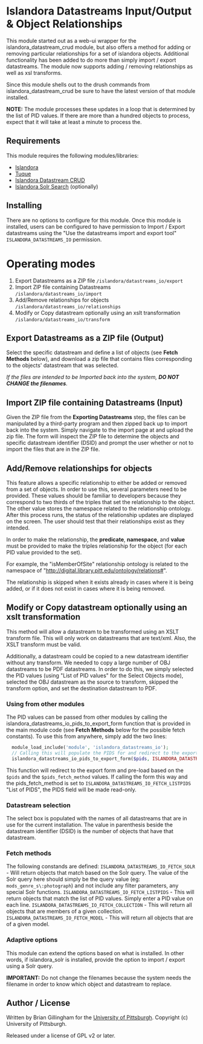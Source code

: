 Islandora Datastreams Input/Output & Object Relationships
=============
This module started out as a web-ui wrapper for the islandora_datastream_crud module, but also offers a method for adding or removing particular relationships for a set of islandora objects.  Additional functionality has been added to do more than simply import / export datastreams.  The module now supports adding / removing relationships as well as xsl transforms.

Since this module shells out to the drush commands from islandora_datastream_crud be sure to have the latest version of that module installed.

**NOTE:** The module processes these updates in a loop that is determined by the list of PID values.  If there are more than a hundred objects to process, expect that it will take at least a minute to process the.

## Requirements

This module requires the following modules/libraries:

* [Islandora](https://github.com/islandora/islandora)
* [Tuque](https://github.com/islandora/tuque)
* [Islandora Datastream CRUD](https://github.com/mjordan/islandora_datastream_crud)
* [Islandora Solr Search](https://github.com/islandora/islandora_solr_search) (optionally)

## Installing
There are no options to configure for this module.  Once this module is installed, users can be configured to have permission to Import / Export datastreams using the "Use the datastreams import and export tool" `ISLANDORA_DATASTREAMS_IO` permission.  

# Operating modes
1. Export Datastreams as a ZIP file `/islandora/datastreams_io/export`
2. Import ZIP file containing Datastreams `/islandora/datastreams_io/import`
3. Add/Remove relationships for objects `/islandora/datastreams_io/relationships`
4. Modify or Copy datastream optionally using an xslt transformation `/islandora/datastreams_io/transform`


## Export Datastreams as a ZIP file (Output)
Select the specific datastream and define a list of objects (see **Fetch Methods** below), and download a zip file that contains files corresponding to the objects' datastream that was selected.

*If the files are intended to be Imported back into the system, **DO NOT CHANGE the filenames**.*

## Import ZIP file containing Datastreams (Input)
Given the ZIP file from the **Exporting Datastreams** step, the files can be manipulated by a third-party program and then zipped back up to import back into the system.  Simply navigate to the import page at and upload the zip file.  The form will inspect the ZIP file to determine the objects and specific datastream identifier (DSID) and prompt the user whether or not to import the files that are in the ZIP file.  

## Add/Remove relationships for objects
This feature allows a specific relationship to either be added or removed from a set of objects.  In order to use this, several parameters need to be provided.  These values should be familiar to developers because they correspond to two thirds of the triples that set the relationship to the object.  The other value stores the namespace related to the relationship ontology.  After this process runs, the status of the relationship updates are displayed on the screen.  The user should test that their relationships exist as they intended.

In order to make the relationship, the **predicate**, **namespace**, and **value** must be provided to make the triples relationship for the object (for each PID value provided to the set).

For example, the "isMemberOfSite" relationship ontology is related to the namespace of "http://digital.library.pitt.edu/ontology/relations#".

The relationship is skipped when it exists already in cases where it is being added, or if it does not exist in cases where it is being removed.

## Modify or Copy datastream optionally using an xslt transformation
This method will allow a datastream to be transformed using an XSLT transform file.  This will only work on datastreams that are text/xml.  Also, the XSLT transform must be valid.

Additionally, a datastream could be copied to a new  datastream identifier without any transform.  We needed to copy a large number of OBJ datastreams to be PDF datastreams.  In order to do this, we simply selected the PID values (using "List of PID values" for the Select Objects mode), selected the OBJ datastream as the source to transform, skipped the transform option, and set the destination datastream to PDF. 

### Using from other modules
The PID values can be passed from other modules by calling the islandora_datastreams_io_pids_to_export_form function that is provided in the main module code (see **Fetch Methods** below for the possible fetch constants).  To use this from anywhere, simply add the two lines:
```php
  module_load_include('module', 'islandora_datastreams_io');
  // Calling this will populate the PIDS for and redirect to the export form.
  islandora_datastreams_io_pids_to_export_form($pids, ISLANDORA_DATASTREAMS_IO_FETCH_LISTPIDS);
```
This function will redirect to the export form and pre-load based on the `$pids` and the `$pids_fetch_method` values.
If calling the form this way and the pids_fetch_method is set to `ISLANDORA_DATASTREAMS_IO_FETCH_LISTPIDS` "List of PIDS", the PIDS field will be made read-only.

### Datastream selection
The select box is populated with the names of all datastreams that are in use for the current installation.  The value in parenthesis beside the datastream identifier (DSID) is the number of objects that have that datastream.

### Fetch methods
The following constands are defined:
`ISLANDORA_DATASTREAMS_IO_FETCH_SOLR` - Will return objects that match based on the Solr query.  The value of the Solr query here should simply be the query value (eg: `mods_genre_s\:photograph`)  and not include any filter parameters, any special Solr functions.
`ISLANDORA_DATASTREAMS_IO_FETCH_LISTPIDS` - This will return objects that match the list of PID values.  Simply enter a PID value on each line.
`ISLANDORA_DATASTREAMS_IO_FETCH_COLLECTION` - This will return all objects that are members of a given collection.
`ISLANDORA_DATASTREAMS_IO_FETCH_MODEL` - This will return all objects that are of a given model.

### Adaptive options

This module can extend the options based on what is installed.  In other words, if islandora_solr is installed, provide the option to import / export using a Solr query.

**IMPORTANT:** Do not change the filenames because the system needs the filename in order to know which object and datastream to replace.


## Author / License

Written by Brian Gillingham for the [University of Pittsburgh](http://www.pitt.edu).  Copyright (c) University of Pittsburgh.

Released under a license of GPL v2 or later.
